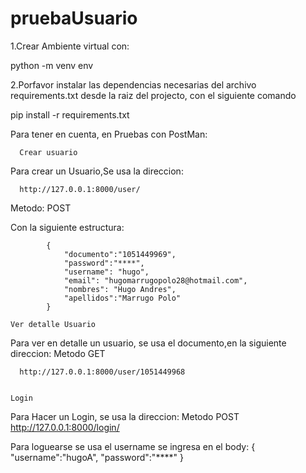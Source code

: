 # pruebaUsuario


1.Crear Ambiente virtual con:

python -m venv env

2.Porfavor instalar las dependencias necesarias del archivo requirements.txt  desde la raiz del projecto, con el siguiente comando

pip install -r requirements.txt

Para tener en cuenta, en Pruebas con PostMan:
      
      
      Crear usuario
Para crear un Usuario,Se usa la direccion:
      
      http://127.0.0.1:8000/user/

Metodo: POST

Con la siguiente estructura:

            {
                "documento":"1051449969",
                "password":"****",
                "username": "hugo",
                "email": "hugomarrugopolo28@hotmail.com",
                "nombres": "Hugo Andres",
                "apellidos":"Marrugo Polo"
            }

    Ver detalle Usuario
Para ver en detalle un usuario, se usa el documento,en la siguiente direccion:
Metodo GET

      http://127.0.0.1:8000/user/1051449968


    Login
Para Hacer un Login, se usa la direccion:
Metodo POST
      http://127.0.0.1:8000/login/

Para loguearse se usa el username
se ingresa en el body:
            {
                "username":"hugoA",
                "password":"****"
            }
